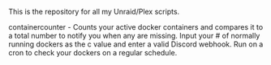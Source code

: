 This is the repository for all my Unraid/Plex scripts.

containercounter - Counts your active docker containers and compares it to a total number to notify you when any are missing. Input your # of normally running dockers as the c value and enter a valid Discord webhook. Run on a cron to check your dockers on a regular schedule. 
